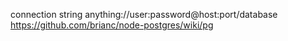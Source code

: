 connection string anything://user:password@host:port/database https://github.com/brianc/node-postgres/wiki/pg
